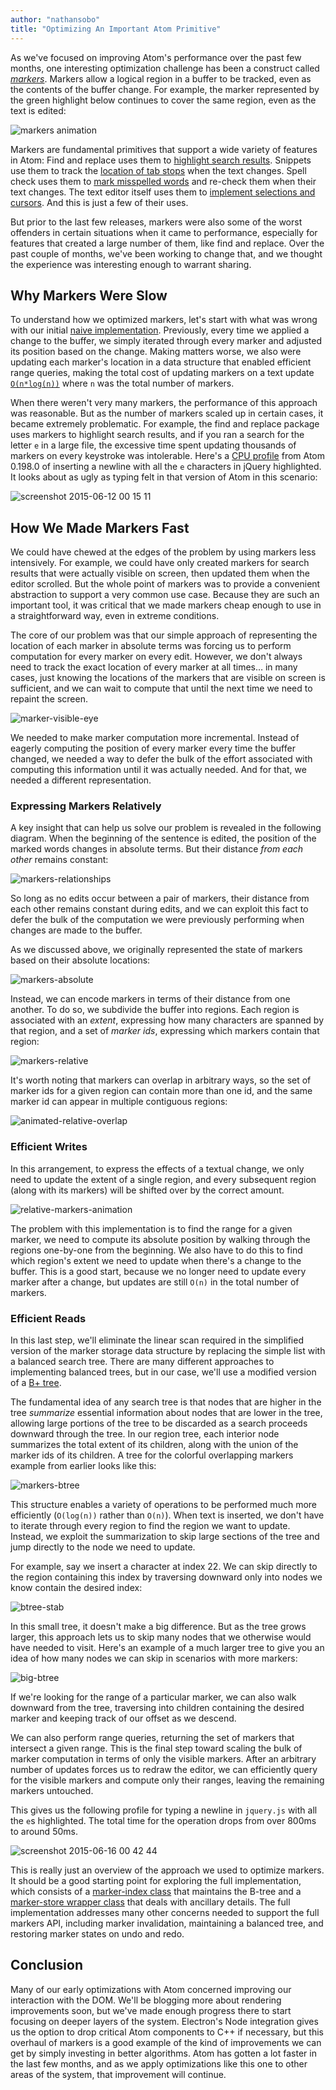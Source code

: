 ```yaml
---
author: "nathansobo"
title: "Optimizing An Important Atom Primitive"
---
```


As we've focused on improving Atom's performance over the past few months, one interesting optimization challenge has been a construct called _[markers](https://flight-manual.atom-editor.cc/api/latest/Marker)_. Markers allow a logical region in a buffer to be tracked, even as the contents of the buffer change. For example, the marker represented by the green highlight below continues to cover the same region, even as the text is edited:

<!--more-->

![markers animation](https://cloud.githubusercontent.com/assets/1789/8137921/10846602-1147-11e5-8116-f21101af20c5.gif)

Markers are fundamental primitives that support a wide variety of features in Atom: Find and replace uses them to [highlight search results](https://github.com/atom/find-and-replace/blob/a241d88f7c747b715d5221c565234af6eaabf40f/lib/buffer-search.coffee#L208). Snippets use them to track the [location of tab stops](https://github.com/atom/snippets/blob/550b9d11e91eb17a4c11779b02f96224725d7bb9/lib/snippet-expansion.coffee#L36) when the text changes. Spell check uses them to [mark misspelled words](https://github.com/atom/spell-check/blob/bb5c967a67b9a74c037a1a337ecec9aa0ce9c43e/lib/misspelling-view.coffee#L13) and re-check them when their text changes. The text editor itself uses them to [implement selections and cursors](https://github.com/atom/atom/blob/ebc5758d79e421f61f2b6669a886a27ee7283816/src/text-editor.coffee#L1890). And this is just a few of their uses.

But prior to the last few releases, markers were also some of the worst offenders in certain situations when it came to performance, especially for features that created a large number of them, like find and replace. Over the past couple of months, we've been working to change that, and we thought the experience was interesting enough to warrant sharing.

## Why Markers Were Slow

To understand how we optimized markers, let's start with what was wrong with our initial [naive implementation](https://github.com/atom/text-buffer/blob/d655122d3e0f0d532ca7686fb82dcd82b0d58133/src/marker-manager.coffee). Previously, every time we applied a change to the buffer, we simply iterated through every marker and adjusted its position based on the change. Making matters worse, we also were updating each marker's location in a data structure that enabled efficient range queries, making the total cost of updating markers on a text update [`O(n*log(n))`](https://en.wikipedia.org/wiki/Big_O_notation) where `n` was the total number of markers.

When there weren't very many markers, the performance of this approach was reasonable. But as the number of markers scaled up in certain cases, it became extremely problematic. For example, the find and replace package uses markers to highlight search results, and if you ran a search for the letter `e` in a large file, the excessive time spent updating thousands of markers on every keystroke was intolerable. Here's a [CPU profile](https://developer.chrome.com/devtools/docs/cpu-profiling) from Atom 0.198.0 of inserting a newline with all the `e` characters in jQuery highlighted. It looks about as ugly as typing felt in that version of Atom in this scenario:

![screenshot 2015-06-12 00 15 11](https://cloud.githubusercontent.com/assets/1789/8119828/fdac3f36-1098-11e5-807d-19387a441aad.png)

## How We Made Markers Fast

We could have chewed at the edges of the problem by using markers less intensively. For example, we could have only created markers for search results that were actually visible on screen, then updated them when the editor scrolled. But the whole point of markers was to provide a convenient abstraction to support a very common use case. Because they are such an important tool, it was critical that we made markers cheap enough to use in a straightforward way, even in extreme conditions.

The core of our problem was that our simple approach of representing the location of each marker in absolute terms was forcing us to perform computation for every marker on every edit. However, we don't always need to track the exact location of every marker at all times… in many cases, just knowing the locations of the markers that are visible on screen is sufficient, and we can wait to compute that until the next time we need to repaint the screen.

![marker-visible-eye](https://cloud.githubusercontent.com/assets/1789/8166960/7ce2ab0a-139b-11e5-8a30-430ef077dff9.png)

We needed to make marker computation more incremental. Instead of eagerly computing the position of every marker every time the buffer changed, we needed a way to defer the bulk of the effort associated with computing this information until it was actually needed. And for that, we needed a different representation.

### Expressing Markers Relatively

A key insight that can help us solve our problem is revealed in the following diagram. When the beginning of the sentence is edited, the position of the marked words changes in absolute terms. But their distance _from each other_ remains constant:

![markers-relationships](https://cloud.githubusercontent.com/assets/1789/8149498/68bf69d2-12c5-11e5-9016-c625904b9fa5.png)

So long as no edits occur between a pair of markers, their distance from each other remains constant during edits, and we can exploit this fact to defer the bulk of the computation we were previously performing when changes are made to the buffer.

As we discussed above, we originally represented the state of markers based on their absolute locations:

![markers-absolute](https://cloud.githubusercontent.com/assets/1789/8149599/5df0a15c-12c9-11e5-9133-fa785a099c6b.png)

Instead, we can encode markers in terms of their distance from one another. To do so, we subdivide the buffer into regions. Each region is associated with an _extent_, expressing how many characters are spanned by that region, and a set of _marker ids_, expressing which markers contain that region:

![markers-relative](https://cloud.githubusercontent.com/assets/1789/8149654/9cf2d404-12cb-11e5-81ed-6ec9cfcb4a4b.png)

It's worth noting that markers can overlap in arbitrary ways, so the set of marker ids for a given region can contain more than one id, and the same marker id can appear in multiple contiguous regions:

![animated-relative-overlap](https://cloud.githubusercontent.com/assets/1789/8150645/e48fa848-12f1-11e5-8d5a-9205112f45bf.gif)

### Efficient Writes

In this arrangement, to express the effects of a textual change, we only need to update the extent of a single region, and every subsequent region (along with its markers) will be shifted over by the correct amount.

![relative-markers-animation](https://cloud.githubusercontent.com/assets/1789/8150640/c5be8718-12f1-11e5-85de-8fcd47d597dd.gif)

The problem with this implementation is to find the range for a given marker, we need to compute its absolute position by walking through the regions one-by-one from the beginning. We also have to do this to find which region's extent we need to update when there's a change to the buffer. This is a good start, because we no longer need to update every marker after a change, but updates are still `O(n)` in the total number of markers.

### Efficient Reads

In this last step, we'll eliminate the linear scan required in the simplified version of the marker storage data structure by replacing the simple list with a balanced search tree. There are many different approaches to implementing balanced trees, but in our case, we'll use a modified version of a [B+ tree](https://en.wikipedia.org/wiki/B%2B_tree).

The fundamental idea of any search tree is that nodes that are higher in the tree _summarize_ essential information about nodes that are lower in the tree, allowing large portions of the tree to be discarded as a search proceeds downward through the tree. In our region tree, each interior node summarizes the total extent of its children, along with the union of the marker ids of its children. A tree for the colorful overlapping markers example from earlier looks like this:

![markers-btree](https://cloud.githubusercontent.com/assets/1789/8167247/3be8dc80-139d-11e5-97fa-e244b6eae9e3.png)

This structure enables a variety of operations to be performed much more efficiently (`O(log(n))` rather than `O(n)`). When text is inserted, we don't have to iterate through every region to find the region we want to update. Instead, we exploit the summarization to skip large sections of the tree and jump directly to the node we need to update.

For example, say we insert a character at index 22. We can skip directly to the region containing this index by traversing downward only into nodes we know contain the desired index:

![btree-stab](https://cloud.githubusercontent.com/assets/1789/8170645/8ac0cda8-13b2-11e5-993c-72b7acbe4303.gif)

In this small tree, it doesn't make a big difference. But as the tree grows larger, this approach lets us to skip many nodes that we otherwise would have needed to visit. Here's an example of a much larger tree to give you an idea of how many nodes we can skip in scenarios with more markers:

![big-btree](https://cloud.githubusercontent.com/assets/1789/8171952/60a50980-13bc-11e5-8a21-1895b665b3db.gif)

If we're looking for the range of a particular marker, we can also walk downward from the tree, traversing into children containing the desired marker and keeping track of our offset as we descend.

We can also perform range queries, returning the set of markers that intersect a given range. This is the final step toward scaling the bulk of marker computation in terms of only the visible markers. After an arbitrary number of updates forces us to redraw the editor, we can efficiently query for the visible markers and compute only their ranges, leaving the remaining markers untouched.

This gives us the following profile for typing a newline in `jquery.js` with all the `e`s highlighted. The total time for the operation drops from over 800ms to around 50ms.

![screenshot 2015-06-16 00 42 44](https://cloud.githubusercontent.com/assets/1789/8172411/9d75fe56-13c0-11e5-8fb6-68151bcb6be7.png)

This is really just an overview of the approach we used to optimize markers. It should be a good starting point for exploring the full implementation, which consists of a [marker-index class](https://github.com/atom/text-buffer/blob/0855c8c5e36faf252b8be467a8a67c2dce28bafa/src/marker-index.coffee) that maintains the B-tree and a [marker-store wrapper class](https://github.com/atom/text-buffer/blob/0855c8c5e36faf252b8be467a8a67c2dce28bafa/src/marker-store.coffee) that deals with ancillary details. The full implementation addresses many other concerns needed to support the full markers API, including marker invalidation, maintaining a balanced tree, and restoring marker states on undo and redo.

## Conclusion

Many of our early optimizations with Atom concerned improving our interaction with the DOM. We'll be blogging more about rendering improvements soon, but we've made enough progress there to start focusing on deeper layers of the system. Electron's Node integration gives us the option to drop critical Atom components to C++ if necessary, but this overhaul of markers is a good example of the kind of improvements we can get by simply investing in better algorithms. Atom has gotten a lot faster in the last few months, and as we apply optimizations like this one to other areas of the system, that improvement will continue.

